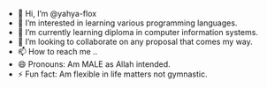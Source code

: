 - 👋 Hi, I’m @yahya-flox
- 👀 I’m interested in learning various programming languages.
- 🌱 I’m currently learning diploma in computer information systems.
- 💞️ I’m looking to collaborate on any proposal that comes my way.
- 📫 How to reach me ..
- 😄 Pronouns: Am MALE as Allah intended.
- ⚡ Fun fact: Am flexible in life matters not gymnastic.

<!---
yahya-flox/yahya-flox is a ✨ special ✨ repository because its `README.md` (this file) appears on your GitHub profile.
You can click the Preview link to take a look at your changes.
--->
